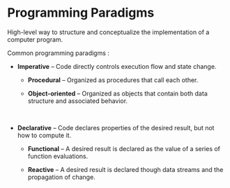 # Programming Paradigms

High-level way to structure and conceptualize the implementation of a computer program.

Common programming paradigms :

- **Imperative** – Code directly controls execution flow and state change.
    
    - **Procedural** – Organized as procedures that call each other.

    - **Object-oriented** – Organized as objects that contain both data structure and associated    behavior.

<br>

- **Declarative** – Code declares properties of the desired result, but not how to compute it.
    
    - **Functional** – A desired result is declared as the value of a series of function evaluations.
    
    - **Reactive** – A desired result is declared though data streams and the propagation of change.

